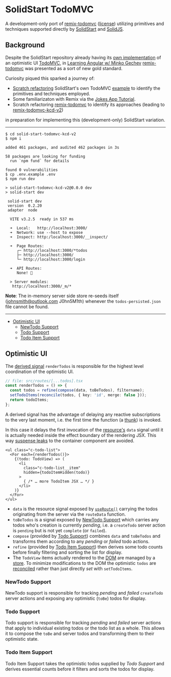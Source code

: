 # SolidStart TodoMVC

A development-only port of [remix-todomvc](https://github.com/kentcdodds/remix-todomvc) ([license](https://github.com/kentcdodds/remix-todomvc/blob/main/LICENSE.md)) utilizing primitives and techniques supported directly by [SolidStart](https://start.solidjs.com/) and [SolidJS](https://www.solidjs.com/).

## Background

Despite the SolidStart repository already having its [own implementation](https://github.com/solidjs/solid-start/tree/main/examples/todomvc) of an optimistic UI [TodoMVC](https://todomvc.com/), in [Learning Angular w/ Minko Gechev](https://youtu.be/tfxxeknwsi8?t=12032) [remix-todomvc](https://github.com/kentcdodds/remix-todomvc) was presented as a sort of new gold standard.

Curiosity piqued this sparked a journey of:
- [Scratch refactoring](https://xp123.com/articles/scratch-refactoring/) SolidStart's own TodoMVC [example](https://github.com/solidjs/solid-start/tree/main/examples/todomvc) to identify the primitives and techniques employed.
- Some familiarizaton with Remix via the [Jokes App Tutorial](https://remix.run/docs/en/v1/tutorials/jokes).
- Scratch refactoring [remix-todomvc](https://github.com/kentcdodds/remix-todomvc) to identify its approaches (leading to [remix-todomvc-kcd-v2](https://github.com/peerreynders/remix-todomvc-kcd-v2))

in preparation for implementing this (development-only) SolidStart variation.

---
```shell
$ cd solid-start-todomvc-kcd-v2
$ npm i

added 461 packages, and audited 462 packages in 3s

58 packages are looking for funding
  run `npm fund` for details

found 0 vulnerabilities
$ cp .env.example .env
$ npm run dev

> solid-start-todomvc-kcd-v2@0.0.0 dev
> solid-start dev

 solid-start dev 
 version  0.2.20
 adapter  node

  VITE v3.2.5  ready in 537 ms

  ➜  Local:   http://localhost:3000/
  ➜  Network: use --host to expose
  ➜  Inspect: http:/localhost:3000/__inspect/

  ➜  Page Routes:
     ┌─ http://localhost:3000/*todos
     ├─ http://localhost:3000/
     └─ http://localhost:3000/login

  ➜  API Routes:
     None! 👻

  > Server modules: 
   http://localhost:3000/_m/*
```

**Note**: The in-memory server side store re-seeds itself (johnsmith@outlook.com J0hn5M1th) whenever the `todos-persisted.json` file cannot be found.

---

- [Optimistic UI](#optimistic-ui)
  - [NewTodo Support](#new-todo-support)
  - [Todo Support](#todo-support)
  - [Todo Item Support](#todo-item-support)

## Optimistic UI
<a name="optimistic-ui"></a>

The [derived signal](https://www.solidjs.com/tutorial/introduction_derived) `renderTodos` is responsible for the highest level coordination of the optimistic UI.
```TypeScript
// file: src/routes/[...todos].tsx
const renderTodos = () => {
  const todos = refine(compose(data, toBeTodos), filtername);
  setTodoItems(reconcile(todos, { key: 'id', merge: false }));
  return todoItems;
};
```
A derived signal has the advantage of delaying any reactive subscriptions to the very last moment, i.e. the first time the function (a [thunk](https://en.wikipedia.org/wiki/Thunk)) is invoked.

In this case it delays the first invocation of the [resource's](https://www.solidjs.com/docs/latest#createresource) `data` signal until it is actually needed inside the effect boundary of the rendering JSX.
This way [suspense leaks](https://github.com/peerreynders/solid-start-notes-basic#suspense-leaks) to the container component are avoided.

```JSX
<ul class="c-todo-list">
  <For each={renderTodos()}>
    {(todo: TodoView) => (
      <li
        class="c-todo-list__item"
        hidden={todoItemHidden(todo)}
      >
        { /* … more TodoItem JSX … */ } 
      </li>
    )}
  </For>
</ul>
```

- `data` is the resource signal exposed by [`useRoute()`](https://start.solidjs.com/api/useRouteData) carrying the todos originating from the server via the `routeData` function.
- `toBeTodos` is a signal exposed by [NewTodo Support](#new-todo-support) which carries any todos who's creation is currently *pending*, i.e. a `createTodo` server action is `pending` but is not yet `complete` (or `failed`).
- `compose` (provided by [Todo Support](#todo-support)) combines `data` and `toBeTodos` and transforms them according to any *pending* or *failed* todo actions.
- `refine` (provided by [Todo Item Support](#todo-item-support)) then derives some todo counts before finally filtering and sorting the list for display.
- The `TodoView` items actually rendered to the [DOM](https://developer.mozilla.org/en-US/docs/Web/API/Document_Object_Model) are managed by a [store](https://www.solidjs.com/docs/latest#createstore). 
To minimize modifications to the DOM the optimistic `todos` are [reconciled](https://www.solidjs.com/docs/latest#reconcile) rather than just directly *set* with `setTodoItems`.

### NewTodo Support
<a name="new-todo-support"></a>
NewTodo support is responsible for tracking *pending* and *failed* `createTodo` server actions and exposing any optimistic (`toBe`) todos for display.  

### Todo Support
<a name="todo-support"></a>
Todo support is responsible for tracking *pending* and *failed* server actions that apply to individual existing todos or the todo list as a whole. This allows it to compose the `toBe` and server todos and transforming them to their optimistic state.

### Todo Item Support
<a name="todo-item-support"></a>
Todo Item Support takes the optimistic todos supplied by *Todo Support* and derives essential counts before it filters and sorts the todos for display.
